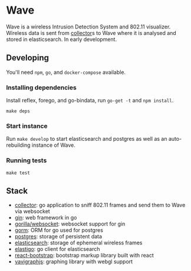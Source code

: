 # Wave

Wave is a wireless Intrusion Detection System and 802.11 visualizer.  Wireless data is sent from [collector](https://github.com/hkparker/collector)s to Wave where it is analysed and stored in elasticsearch.  In early development.

## Developing

You'll need `npm`, `go`, and `docker-compose` available.

### Installing dependencies

Install reflex, forego, and go-bindata, run `go-get -t` and `npm install`.

```
make deps
```

### Start instance

Run `make develop` to start elasticsearch and postgres as well as an auto-rebuilding instance of Wave.

### Running tests

```
make test
```

## Stack

* [collector](https://github.com/hkparker/collector): go application to sniff 802.11 frames and send them to Wave via websocket
* [gin](https://github.com/gin-gonic/gin): web framework in go
* [gorilla/websocket](https://github.com/gorilla/websocket): websocket support for gin
* [gorm](https://github.com/jinzhu/gorm): ORM for go used for postgres
* [postgres](https://github.com/postgres/postgres): storage of persistent data
* [elasticsearch](https://github.com/elastic/elasticsearch): storage of ephemeral wireless frames
* [elastigo](https://github.com/mattbaird/elastigo): go client for elasticsearch
* [react-bootstrap](https://github.com/react-bootstrap/react-bootstrap): bootstrap markup library built with react
* [vavigraphjs](https://github.com/anvaka/VivaGraphJS): graphing library with webgl support
